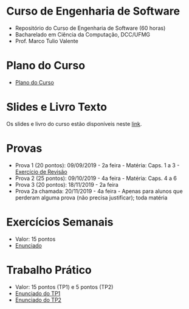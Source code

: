 # Curso de Engenharia de Software

* Repositório do Curso de Engenharia de Software (60 horas)
* Bacharelado em Ciência da Computação, DCC/UFMG
* Prof. Marco Tulio Valente

# Plano do Curso

* [Plano do Curso](https://docs.google.com/presentation/d/13x7qf92piGYh9d8doLylFKq7NjiSw5k5mv-uN_QCrc4/edit?usp=sharing)

# Slides e Livro Texto

Os slides e livro do curso estão disponíveis neste [link](https://engsoftmoderna.info).

# Provas

* Prova 1 (20 pontos): 09/09/2019 - 2a feira - Matéria: Caps. 1 a 3 - [Exercício de Revisão](https://docs.google.com/document/d/1auel_-zVVAdXW2EROP9IiEydzmbdPqVVSwqNqMbEZdA/edit?usp=sharing)
* Prova 2 (25 pontos): 09/10/2019 - 4a feira - Matéria: Caps. 4 a 6
* Prova 3 (20 pontos): 18/11/2019 - 2a feira
* Prova 2a chamada: 20/11/2019 - 4a feira - Apenas para alunos que perderam alguma prova (não precisa justificar); toda matéria

# Exercícios Semanais

* Valor: 15 pontos
* [Enunciado](https://docs.google.com/document/d/1TDtA3cyu9Rv3P51lNL0URq1_1BInzNEpobSMCg2227Y/edit?usp=sharing)

# Trabalho Prático

* Valor: 15 pontos (TP1) e 5 pontos (TP2)
* [Enunciado do TP1](https://docs.google.com/document/d/1iVDRva2ce0sFtuMjv1jClt_Z29d5QKelzQHWYflLRfo/edit?usp=sharing)
* [Enunciado do TP2](https://docs.google.com/document/d/159nEyUVGYdr7EVYwQ8l-Lwl-83vdjJLpuGLU8VHmvuA/edit?usp=sharing)

